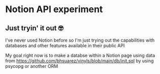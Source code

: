 # Notion API experiment
## Just tryin' it out 🤓
I've never used Notion before so I'm just trying out the capabilities with databases
and other features available in their public API

My goal right now is to make a databse within a Notion page using data from
https://github.com/bhsuarez/vinyls/blob/main/db/init.sql by using psycopg or another ORM